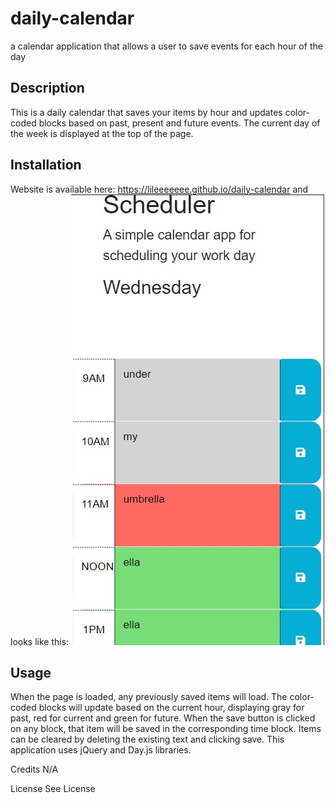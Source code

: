 # daily-calendar
a calendar application that allows a user to save events for each hour of the day

## Description
This is a daily calendar that saves your items by hour and updates color-coded blocks based on past, present and future events. The current day of the week is displayed at the top of the page. 

## Installation
Website is available here: https://lileeeeeee.github.io/daily-calendar and looks like this:
![screenshot](Assets/calendarscreenshot.jpg)

## Usage
When the page is loaded, any previously saved items will load. The color-coded blocks will update based on the current hour, displaying gray for past, red for current and green for future. When the save button is clicked on any block, that item will be saved in the corresponding time block. Items can be cleared by deleting the existing text and clicking save. This application uses jQuery and Day.js libraries. 

Credits
N/A

License
See License